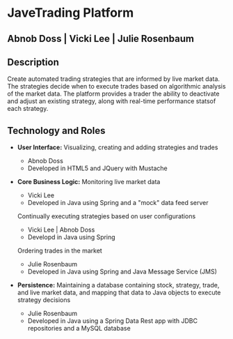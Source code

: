 # JaveTrading Platform
## Abnob Doss | Vicki Lee | Julie Rosenbaum


## Description
Create automated trading strategies that are informed by live market data. The strategies decide when to execute trades based on algorithmic analysis of the market data.  The platform provides a trader the ability to deactivate and adjust an existing strategy, along with real-time performance statsof each strategy.

## Technology and Roles  
* __User Interface:__ 
 Visualizing, creating and adding strategies and trades
    * Abnob Doss
    * Developed in HTML5 and JQuery with Mustache 

 
* __Core Business Logic:__
Monitoring live market data
	* Vicki Lee 
	* Developed in Java using Spring and a "mock" data feed server

    Continually executing strategies based on user configurations
	* Vicki Lee | Abnob Doss
	* Developd in Java using Spring

    Ordering trades in the market
	* Julie Rosenbaum
	* Developed in Java using Spring and Java Message Service (JMS)

* __Persistence:__ 
Maintaining a database containing stock, strategy, trade, and live market data, and mapping that data to Java objects to execute strategy decisions
    * Julie Rosenbaum 
    * Developed in Java using a Spring Data Rest app with JDBC repositories and a MySQL database
